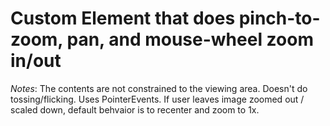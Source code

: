 # Custom Element that does pinch-to-zoom, pan, and mouse-wheel zoom in/out

*Notes*: 
The contents are not constrained to the viewing area.
Doesn't do tossing/flicking.
Uses PointerEvents.
If user leaves image zoomed out / scaled down, default behvaior is to recenter and zoom to 1x.